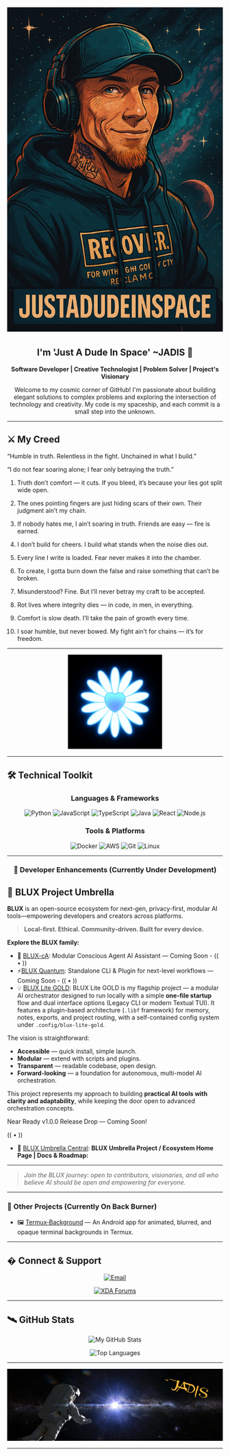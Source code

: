 <div align="center">

# ![Banner](./assets/jadis.jpg)

## I'm 'Just A Dude In Space' ~JADIS 🚀

**Software Developer | Creative Technologist | Problem Solver | Project's Visionary**

Welcome to my cosmic corner of GitHub! I'm passionate about building elegant solutions to complex problems and exploring the intersection of technology and creativity. My code is my spaceship, and each commit is a small step into the unknown.

</div>

---

## ⚔️ My Creed

“Humble in truth. Relentless in the fight. Unchained in what I build.”

“I do not fear soaring alone; I fear only betraying the truth.”

1. Truth don’t comfort — it cuts. If you bleed, it’s because your lies got split wide open.


2. The ones pointing fingers are just hiding scars of their own. Their judgment ain’t my chain.


3. If nobody hates me, I ain’t soaring in truth. Friends are easy — fire is earned.


4. I don’t build for cheers. I build what stands when the noise dies out.


5. Every line I write is loaded. Fear never makes it into the chamber.


6. To create, I gotta burn down the false and raise something that can’t be broken.


7. Misunderstood? Fine. But I’ll never betray my craft to be accepted.


8. Rot lives where integrity dies — in code, in men, in everything.


9. Comfort is slow death. I’ll take the pain of growth every time.


10. I soar humble, but never bowed. My fight ain’t for chains — it’s for freedom.

---

<p align="center">
  <img src="assets/daisy.jpg" width="220" alt="Daisy" />
</p>

---

## 🛠️ Technical Toolkit

<div align="center">

### Languages & Frameworks
![Python](https://img.shields.io/badge/-Python-3776AB?style=flat&logo=python&logoColor=white)
![JavaScript](https://img.shields.io/badge/-JavaScript-F7DF1E?style=flat&logo=javascript&logoColor=black)
![TypeScript](https://img.shields.io/badge/-TypeScript-3178C6?style=flat&logo=typescript&logoColor=white)
![Java](https://img.shields.io/badge/-Java-007396?style=flat&logo=java&logoColor=white)
![React](https://img.shields.io/badge/-React-61DAFB?style=flat&logo=react&logoColor=black)
![Node.js](https://img.shields.io/badge/-Node.js-339933?style=flat&logo=node.js&logoColor=white)

### Tools & Platforms
![Docker](https://img.shields.io/badge/-Docker-2496ED?style=flat&logo=docker&logoColor=white)
![AWS](https://img.shields.io/badge/-AWS-232F3E?style=flat&logo=amazon-aws&logoColor=white)
![Git](https://img.shields.io/badge/-Git-F05032?style=flat&logo=git&logoColor=white)
![Linux](https://img.shields.io/badge/-Linux-FCC624?style=flat&logo=linux&logoColor=black)

---

### 📱 Developer Enhancements (Currently Under Development)

</div>

## 🚀 BLUX Project Umbrella

**BLUX** is an open-source ecosystem for next-gen, privacy-first, modular AI tools—empowering developers and creators across platforms.

> **Local-first. Ethical. Community-driven. Built for every device.**

**Explore the BLUX family:**

- 🧠 [BLUX-cA](https://github.com/Justadudeinspace/blux-ca): Modular Conscious Agent AI Assistant — Coming Soon - (( • ))
- ⚡[BLUX Quantum](https://github.com/Justadudeinspace/blux-quantum): Standalone CLI & Plugin for next-level workflows — Coming Soon - (( • ))
- 💡 [BLUX Lite GOLD](https://github.com/Justadudeinspace/blux-lite): BLUX Lite GOLD is my flagship project — a modular AI orchestrator designed to run locally with a simple **one-file startup** flow and dual interface options (Legacy CLI or modern Textual TUI). It features a plugin-based architecture (`.libf` framework) for memory, notes, exports, and project routing, with a self-contained config system under `.config/blux-lite-gold`.  

The vision is straightforward:  
- **Accessible** — quick install, simple launch.  
- **Modular** — extend with scripts and plugins.  
- **Transparent** — readable codebase, open design.  
- **Forward-looking** — a foundation for autonomous, multi-model AI orchestration.  

This project represents my approach to building **practical AI tools with clarity and adaptability**, while keeping the door open to advanced orchestration concepts.  

Near Ready v1.0.0 Release Drop — Coming Soon!

(( • ))
  
- 📃 [BLUX Umbrella Central](https://github.com/Justadudeinspace/blux): **BLUX Umbrella Project / Ecosystem Home Page | Docs & Roadmap:**

---

> *Join the BLUX journey: open to contributors, visionaries, and all who believe AI should be open and empowering for everyone.*

---

### 📱 Other Projects (Currently On Back Burner)

- 🖼️ [Termux‑Background](https://github.com/Justadudeinspace/termux-background) — An Android app for animated, blurred, and opaque terminal backgrounds in Termux.

---

## � Connect & Support

<div align="center">

[![Email](https://img.shields.io/badge/Email-theoutervoid%40outlook.com-blue?style=flat&logo=gmail&logoColor=white)](mailto:theoutervoid@outlook.com)

[![XDA Forums](https://img.shields.io/badge/-XDA%20Forums-EA7100?style=flat&logo=xda-developers&logoColor=white)](https://xdaforums.com/m/justadudeinspace.12852395)

</div>

---

## 🛰️ GitHub Stats

<div align="center">

![My GitHub Stats](https://github-readme-stats.vercel.app/api?username=justadudeinspace&show_icons=true&theme=dark)

![Top Languages](https://github-readme-stats.vercel.app/api/top-langs/?username=justadudeinspace&layout=compact&theme=dark)

---

![Signature](./assets/naut.png)

</div>

---
